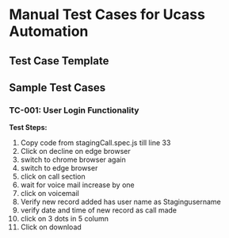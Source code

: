 # Manual Test Cases for Ucass Automation

## Test Case Template

## Sample Test Cases

### TC-001: User Login Functionality

**Test Steps:**
1. Copy code from stagingCall.spec.js till line 33
2. Click on decline on edge browser
3. switch to chrome browser again 
4. switch to edge browser 
5. click on call section
6. wait for voice mail increase by one
7. click on voicemail
8. Verify new record added has user name as Stagingusername
9. verify date and time of new record as call made
10. click on 3 dots in 5 column
11. Click on download

